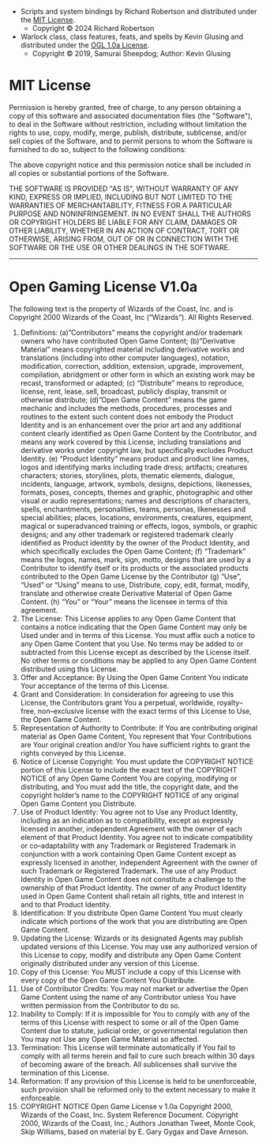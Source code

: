 - Scripts and system bindings by Richard Robertson and distributed under the [MIT License](#mit-license).
	- Copyright &copy; 2024 Richard Robertson
- Warlock class, class features, feats, and spells by Kevin Glusing and distributed under the [OGL 1.0a License](#open-gaming-license-v10a).
	- Copyright &copy; 2019, Samurai Sheepdog; Author: Kevin Glusing

# MIT License

Permission is hereby granted, free of charge, to any person obtaining a copy
of this software and associated documentation files (the "Software"), to deal
in the Software without restriction, including without limitation the rights
to use, copy, modify, merge, publish, distribute, sublicense, and/or sell
copies of the Software, and to permit persons to whom the Software is
furnished to do so, subject to the following conditions:

The above copyright notice and this permission notice shall be included in all
copies or substantial portions of the Software.

THE SOFTWARE IS PROVIDED "AS IS", WITHOUT WARRANTY OF ANY KIND, EXPRESS OR
IMPLIED, INCLUDING BUT NOT LIMITED TO THE WARRANTIES OF MERCHANTABILITY,
FITNESS FOR A PARTICULAR PURPOSE AND NONINFRINGEMENT. IN NO EVENT SHALL THE
AUTHORS OR COPYRIGHT HOLDERS BE LIABLE FOR ANY CLAIM, DAMAGES OR OTHER
LIABILITY, WHETHER IN AN ACTION OF CONTRACT, TORT OR OTHERWISE, ARISING FROM,
OUT OF OR IN CONNECTION WITH THE SOFTWARE OR THE USE OR OTHER DEALINGS IN THE
SOFTWARE.

---

# Open Gaming License V1.0a

The following text is the property of Wizards of the Coast, Inc. and is
Copyright 2000 Wizards of the Coast, Inc (“Wizards”). All Rights Reserved.
1. Definitions: (a)”Contributors” means the copyright and/or trademark
owners who have contributed Open Game Content; (b)”Derivative Material”
means copyrighted material including derivative works and translations
(including into other computer languages), notation, modification, correction,
addition, extension, upgrade, improvement, compilation, abridgment or other
form in which an existing work may be recast, transformed or adapted; (c)
“Distribute” means to reproduce, license, rent, lease, sell, broadcast, publicly
display, transmit or otherwise distribute; (d)”Open Game Content” means the
game mechanic and includes the methods, procedures, processes and routines
to the extent such content does not embody the Product Identity and is an
enhancement over the prior art and any additional content clearly identified as
Open Game Content by the Contributor, and means any work covered by this
License, including translations and derivative works under copyright law, but
specifically excludes Product Identity. (e) “Product Identity” means product and
product line names, logos and identifying marks including trade dress; artifacts;
creatures characters; stories, storylines, plots, thematic elements, dialogue,
incidents, language, artwork, symbols, designs, depictions, likenesses, formats,
poses, concepts, themes and graphic, photographic and other visual or audio
representations; names and descriptions of characters, spells, enchantments,
personalities, teams, personas, likenesses and special abilities; places,
locations, environments, creatures, equipment, magical or superadvanced
training or effects, logos, symbols, or graphic designs; and any other trademark
or registered trademark clearly identified as Product identity by the owner of
the Product Identity, and which specifically excludes the Open Game Content;
(f) “Trademark” means the logos, names, mark, sign, motto, designs that
are used by a Contributor to identify itself or its products or the associated
products contributed to the Open Game License by the Contributor (g) “Use”,
“Used” or “Using” means to use, Distribute, copy, edit, format, modify, translate
and otherwise create Derivative Material of Open Game Content. (h) “You” or
“Your” means the licensee in terms of this agreement.
2. The License: This License applies to any Open Game Content that contains
a notice indicating that the Open Game Content may only be Used under and in
terms of this License. You must affix such a notice to any Open Game Content
that you Use. No terms may be added to or subtracted from this License except
as described by the License itself. No other terms or conditions may be applied
to any Open Game Content distributed using this License.
3. Offer and Acceptance: By Using the Open Game Content You indicate Your
acceptance of the terms of this License.
4. Grant and Consideration: In consideration for agreeing to use this License,
the Contributors grant You a perpetual, worldwide, royalty–free, non–exclusive
license with the exact terms of this License to Use, the Open Game Content.
5. Representation of Authority to Contribute: If You are contributing original
material as Open Game Content, You represent that Your Contributions are Your
original creation and/or You have sufficient rights to grant the rights conveyed
by this License.
6. Notice of License Copyright: You must update the COPYRIGHT NOTICE
portion of this License to include the exact text of the COPYRIGHT NOTICE of
any Open Game Content You are copying, modifying or distributing, and You
must add the title, the copyright date, and the copyright holder’s name to the
COPYRIGHT NOTICE of any original Open Game Content you Distribute.
7. Use of Product Identity: You agree not to Use any Product Identity,
including as an indication as to compatibility, except as expressly licensed in
another, independent Agreement with the owner of each element of that
Product Identity. You agree not to indicate compatibility or co–adaptability
with any Trademark or Registered Trademark in conjunction with a work
containing Open Game Content except as expressly licensed in another,
independent Agreement with the owner of such Trademark or Registered
Trademark. The use of any Product Identity in Open Game Content does not
constitute a challenge to the ownership of that Product Identity. The owner of
any Product Identity used in Open Game Content shall retain all rights, title and
interest in and to that Product Identity.
8. Identification: If you distribute Open Game Content You must clearly
indicate which portions of the work that you are distributing are Open Game
Content.
9. Updating the License: Wizards or its designated Agents may publish
updated versions of this License. You may use any authorized version of this
License to copy, modify and distribute any Open Game Content originally
distributed under any version of this License.
10. Copy of this License: You MUST include a copy of this License with every
copy of the Open Game Content You Distribute.
11. Use of Contributor Credits: You may not market or advertise the Open
Game Content using the name of any Contributor unless You have written
permission from the Contributor to do so.
12. Inability to Comply: If it is impossible for You to comply with any of the
terms of this License with respect to some or all of the Open Game Content due
to statute, judicial order, or governmental regulation then You may not Use any
Open Game Material so affected.
13. Termination: This License will terminate automatically if You fail to comply
with all terms herein and fail to cure such breach within 30 days of becoming
aware of the breach. All sublicenses shall survive the termination of this License.
14. Reformation: If any provision of this License is held to be unenforceable,
such provision shall be reformed only to the extent necessary to make it
enforceable.
15. COPYRIGHT NOTICE
Open Game License v 1.0a Copyright 2000, Wizards of the Coast, Inc. System
Reference Document. Copyright 2000, Wizards of the Coast, Inc.; Authors
Jonathan Tweet, Monte Cook, Skip Williams, based on material by E. Gary
Gygax and Dave Arneson.
